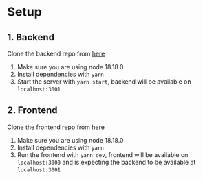 # Setup

## 1. Backend

Clone the backend repo from [here](https://github.com/lopezelpesado/alex-lopez-oct-2024-cat-tech-test-backend.git)

1. Make sure you are using node 18.18.0
2. Install dependencies with `yarn`
3. Start the server with `yarn start`, backend will be available on `localhost:3001`

## 2. Frontend

Clone the frontend repo from [here](https://github.com/lopezelpesado/alex-lopez-oct-2024-cat-tech-test-frontend.git)

1. Make sure you are using node 18.18.0
2. Install dependencies with `yarn`
3. Run the frontend with `yarn dev`, frontend will be available on `localhost:3000` and is expecting the backend to be available at `localhost:3001`

